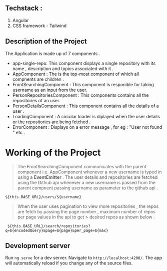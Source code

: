 ## Techstack :

1. Angular 
2. CSS framework - Tailwind

## Description of the Project

The Application is made up of 7 components .

* app-single-repo: This component displays a single repository with its name , description and topics associated with it .
* AppComponent : The is the top-most component of which all compnents are children .
* FrontSearchingComponent : This component is responible for taking username as an input from the user.
* PersonRepositoriesComponent : This components contains all the repositories of an user.
* PersonDetailsComponent : This component contains all the details of a user .
* LoadingComponent : A circular loader is diplayed when the user details or the repositories are being fetched .
* ErrorComponent : Displays on a error message , for eg : "User not found " etc .

# Working of the Project

> The FrontSearchingComponent communicates with the parent component i.e. AppComponent whenever a new username is typed in using a **EventEmitter** .
> The user details and repositories are fetched using the Github api whenever a new username is passed from the parent compnent passing username as parameter to the github api . 

```${this.BASE_URL}/users/${username}```

> When the user uses pagination to view more repositories , the repos are fetch by passing the page number , maximum number of repos per page values in the api to get > desired repos as shown below .

``` ${this.BASE_URL}/search/repositories?q=${encodedQuery}&page=${page}&per_page=${max}```





## Development server

Run `ng serve` for a dev server. Navigate to `http://localhost:4200/`. The app will automatically reload if you change any of the source files.
